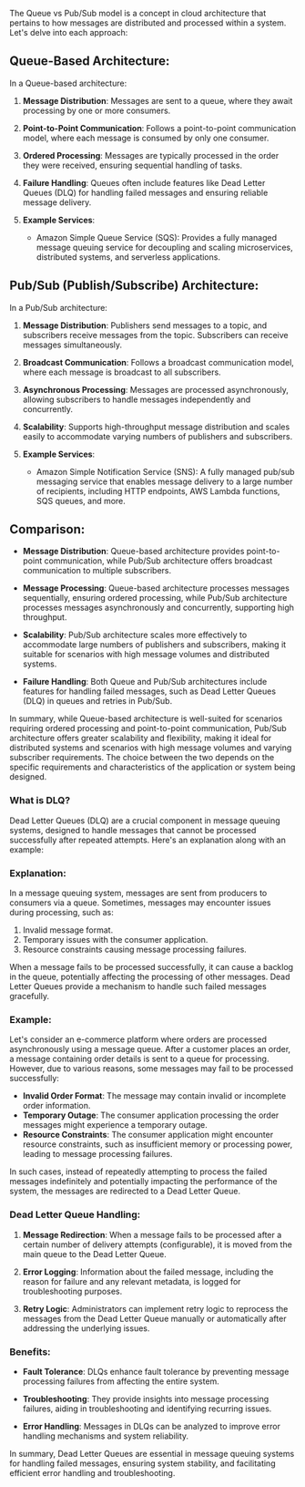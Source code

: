 The Queue vs Pub/Sub model is a concept in cloud architecture that pertains to how messages are distributed and processed within a system. Let's delve into each approach:

## Queue-Based Architecture:

In a Queue-based architecture:

1. **Message Distribution**: Messages are sent to a queue, where they await processing by one or more consumers.

2. **Point-to-Point Communication**: Follows a point-to-point communication model, where each message is consumed by only one consumer.

3. **Ordered Processing**: Messages are typically processed in the order they were received, ensuring sequential handling of tasks.

4. **Failure Handling**: Queues often include features like Dead Letter Queues (DLQ) for handling failed messages and ensuring reliable message delivery.

5. **Example Services**:
   - Amazon Simple Queue Service (SQS): Provides a fully managed message queuing service for decoupling and scaling microservices, distributed systems, and serverless applications.

## Pub/Sub (Publish/Subscribe) Architecture:

In a Pub/Sub architecture:

1. **Message Distribution**: Publishers send messages to a topic, and subscribers receive messages from the topic. Subscribers can receive messages simultaneously.

2. **Broadcast Communication**: Follows a broadcast communication model, where each message is broadcast to all subscribers.

3. **Asynchronous Processing**: Messages are processed asynchronously, allowing subscribers to handle messages independently and concurrently.

4. **Scalability**: Supports high-throughput message distribution and scales easily to accommodate varying numbers of publishers and subscribers.

5. **Example Services**:
   - Amazon Simple Notification Service (SNS): A fully managed pub/sub messaging service that enables message delivery to a large number of recipients, including HTTP endpoints, AWS Lambda functions, SQS queues, and more.

## Comparison:

- **Message Distribution**: Queue-based architecture provides point-to-point communication, while Pub/Sub architecture offers broadcast communication to multiple subscribers.
  
- **Message Processing**: Queue-based architecture processes messages sequentially, ensuring ordered processing, while Pub/Sub architecture processes messages asynchronously and concurrently, supporting high throughput.

- **Scalability**: Pub/Sub architecture scales more effectively to accommodate large numbers of publishers and subscribers, making it suitable for scenarios with high message volumes and distributed systems.

- **Failure Handling**: Both Queue and Pub/Sub architectures include features for handling failed messages, such as Dead Letter Queues (DLQ) in queues and retries in Pub/Sub.

In summary, while Queue-based architecture is well-suited for scenarios requiring ordered processing and point-to-point communication, Pub/Sub architecture offers greater scalability and flexibility, making it ideal for distributed systems and scenarios with high message volumes and varying subscriber requirements. The choice between the two depends on the specific requirements and characteristics of the application or system being designed.


### What is DLQ?

Dead Letter Queues (DLQ) are a crucial component in message queuing systems, designed to handle messages that cannot be processed successfully after repeated attempts. Here's an explanation along with an example:

### Explanation:

In a message queuing system, messages are sent from producers to consumers via a queue. Sometimes, messages may encounter issues during processing, such as:

1. Invalid message format.
2. Temporary issues with the consumer application.
3. Resource constraints causing message processing failures.

When a message fails to be processed successfully, it can cause a backlog in the queue, potentially affecting the processing of other messages. Dead Letter Queues provide a mechanism to handle such failed messages gracefully.

### Example:

Let's consider an e-commerce platform where orders are processed asynchronously using a message queue. After a customer places an order, a message containing order details is sent to a queue for processing. However, due to various reasons, some messages may fail to be processed successfully:

- **Invalid Order Format**: The message may contain invalid or incomplete order information.
- **Temporary Outage**: The consumer application processing the order messages might experience a temporary outage.
- **Resource Constraints**: The consumer application might encounter resource constraints, such as insufficient memory or processing power, leading to message processing failures.

In such cases, instead of repeatedly attempting to process the failed messages indefinitely and potentially impacting the performance of the system, the messages are redirected to a Dead Letter Queue.

### Dead Letter Queue Handling:

1. **Message Redirection**: When a message fails to be processed after a certain number of delivery attempts (configurable), it is moved from the main queue to the Dead Letter Queue.
  
2. **Error Logging**: Information about the failed message, including the reason for failure and any relevant metadata, is logged for troubleshooting purposes.

3. **Retry Logic**: Administrators can implement retry logic to reprocess the messages from the Dead Letter Queue manually or automatically after addressing the underlying issues.

### Benefits:

- **Fault Tolerance**: DLQs enhance fault tolerance by preventing message processing failures from affecting the entire system.
  
- **Troubleshooting**: They provide insights into message processing failures, aiding in troubleshooting and identifying recurring issues.

- **Error Handling**: Messages in DLQs can be analyzed to improve error handling mechanisms and system reliability.

In summary, Dead Letter Queues are essential in message queuing systems for handling failed messages, ensuring system stability, and facilitating efficient error handling and troubleshooting.
